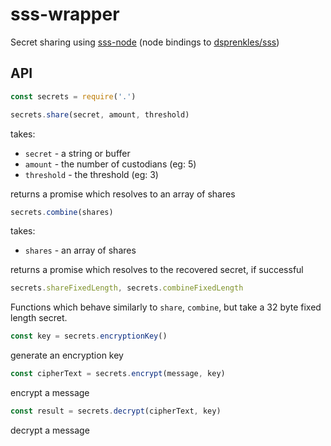 # sss-wrapper

Secret sharing using [sss-node](https://github.com/dsprenkels/sss-node) (node bindings to [dsprenkles/sss](https://github.com/dsprenkels/sss))

## API
```js
const secrets = require('.')
```
```js
secrets.share(secret, amount, threshold)
```
takes:
- `secret` - a string or buffer
- `amount` - the number of custodians (eg: 5)
- `threshold` - the threshold (eg: 3)

returns a promise which resolves to an array of shares

```js
secrets.combine(shares)
```
takes:
- `shares` - an array of shares

returns a promise which resolves to the recovered secret, if successful

```js
secrets.shareFixedLength, secrets.combineFixedLength
```

Functions which behave similarly to `share`, `combine`, but take a 32 byte fixed length secret.

```js
const key = secrets.encryptionKey()
```
generate an encryption key

```js
const cipherText = secrets.encrypt(message, key)
```
encrypt a message

```js
const result = secrets.decrypt(cipherText, key)
```
decrypt a message
